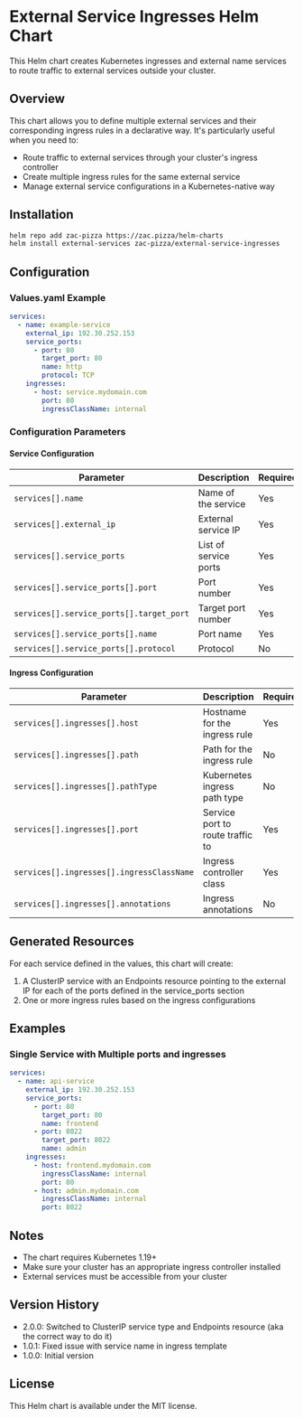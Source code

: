 # External Service Ingresses Helm Chart

This Helm chart creates Kubernetes ingresses and external name services to route traffic to external services outside your cluster.

## Overview

This chart allows you to define multiple external services and their corresponding ingress rules in a declarative way. It's particularly useful when you need to:

- Route traffic to external services through your cluster's ingress controller
- Create multiple ingress rules for the same external service
- Manage external service configurations in a Kubernetes-native way

## Installation

```bash
helm repo add zac-pizza https://zac.pizza/helm-charts
helm install external-services zac-pizza/external-service-ingresses
```

## Configuration

### Values.yaml Example

```yaml
services:
  - name: example-service
    external_ip: 192.30.252.153
    service_ports:
      - port: 80
        target_port: 80
        name: http
        protocol: TCP
    ingresses:
      - host: service.mydomain.com
        port: 80
        ingressClassName: internal
```

### Configuration Parameters

#### Service Configuration

| Parameter                                | Description           | Required | Default |
| ---------------------------------------- | --------------------- | -------- | ------- |
| `services[].name`                        | Name of the service   | Yes      |         |
| `services[].external_ip`                 | External service IP   | Yes      |         |
| `services[].service_ports`               | List of service ports | Yes      |         |
| `services[].service_ports[].port`        | Port number           | Yes      |         |
| `services[].service_ports[].target_port` | Target port number    | Yes      |         |
| `services[].service_ports[].name`        | Port name             | Yes      |         |
| `services[].service_ports[].protocol`    | Protocol              | No       | `TCP`   |

#### Ingress Configuration

| Parameter                                 | Description                      | Required | Default                  |
| ----------------------------------------- | -------------------------------- | -------- | ------------------------ |
| `services[].ingresses[].host`             | Hostname for the ingress rule    | Yes      |                          |
| `services[].ingresses[].path`             | Path for the ingress rule        | No       | `"/"`                    |
| `services[].ingresses[].pathType`         | Kubernetes ingress path type     | No       | `ImplementationSpecific` |
| `services[].ingresses[].port`             | Service port to route traffic to | Yes      |                          |
| `services[].ingresses[].ingressClassName` | Ingress controller class         | Yes      |                          |
| `services[].ingresses[].annotations`      | Ingress annotations              | No       |                          |

## Generated Resources

For each service defined in the values, this chart will create:

1. A ClusterIP service with an Endpoints resource pointing to the external IP for each of the ports defined in the service_ports section
2. One or more ingress rules based on the ingress configurations

## Examples

### Single Service with Multiple ports and ingresses

```yaml
services:
  - name: api-service
    external_ip: 192.30.252.153
    service_ports:
      - port: 80
        target_port: 80
        name: frontend
      - port: 8022
        target_port: 8022
        name: admin
    ingresses:
      - host: frontend.mydomain.com
        ingressClassName: internal
        port: 80
      - host: admin.mydomain.com
        ingressClassName: internal
        port: 8022
```

## Notes

- The chart requires Kubernetes 1.19+
- Make sure your cluster has an appropriate ingress controller installed
- External services must be accessible from your cluster

## Version History

- 2.0.0: Switched to ClusterIP service type and Endpoints resource (aka the correct way to do it)
- 1.0.1: Fixed issue with service name in ingress template
- 1.0.0: Initial version

## License

This Helm chart is available under the MIT license.
